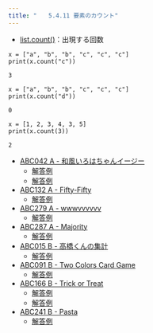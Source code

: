 ```yaml
---
title: "　　5.4.11 要素のカウント"
---
```


* [list.count()](https://docs.python.org/ja/3/library/stdtypes.html#common-sequence-operations)：出現する回数

```python:サンプルコード
x = ["a", "b", "b", "c", "c", "c"]
print(x.count("c"))
```

```text:実行結果
3
```

```python:サンプルコード
x = ["a", "b", "b", "c", "c", "c"]
print(x.count("d"))
```

```text:実行結果
0
```

```python:サンプルコード
x = [1, 2, 3, 4, 3, 5]
print(x.count(3))
```

```text:実行結果
2
```

- [ABC042 A - 和風いろはちゃんイージー](https://atcoder.jp/contests/abc042/tasks/abc042_a)
    - [解答例](https://atcoder.jp/contests/abc042/submissions/14658690)
    - [解答例](https://atcoder.jp/contests/abc042/submissions/14658710)
- [ABC132 A - Fifty-Fifty](https://atcoder.jp/contests/abc132/tasks/abc132_a)
    - [解答例](https://atcoder.jp/contests/abc132/submissions/17769934)
- [ABC279 A - wwwvvvvvv](https://atcoder.jp/contests/abc279/tasks/abc279_a)
    - [解答例](https://atcoder.jp/contests/abc279/submissions/36932610)
- [ABC287 A - Majority](https://atcoder.jp/contests/abc287/tasks/abc287_a)
    - [解答例](https://atcoder.jp/contests/abc287/submissions/38433256)
- [ABC015 B - 高橋くんの集計](https://atcoder.jp/contests/abc015/tasks/abc015_2)
    - [解答例](https://atcoder.jp/contests/abc015/submissions/15303479)
- [ABC091 B - Two Colors Card Game](https://atcoder.jp/contests/abc091/tasks/abc091_b)
    - [解答例](https://atcoder.jp/contests/abc091/submissions/17771316)
- [ABC166 B - Trick or Treat](https://atcoder.jp/contests/abc166/tasks/abc166_b)
    - [解答例](https://atcoder.jp/contests/abc166/submissions/17771359)
    - [解答例](https://atcoder.jp/contests/abc166/submissions/17771390)
- [ABC241 B - Pasta](https://atcoder.jp/contests/abc241/tasks/abc241_b)
    - [解答例](https://atcoder.jp/contests/abc241/submissions/29729381)